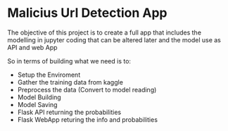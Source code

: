 # Malicius Url Detection App

The objective of this project is to create a full app that includes the modelling in jupyter coding that can be altered later and the model use as API and web App

So in terms of building what we need is to:
- Setup the Enviroment
- Gather the training data from kaggle
- Preprocess the data (Convert to model reading)
- Model Building
- Model Saving
- Flask API returning the probabilities
- Flask WebApp returing the info and probabilities
